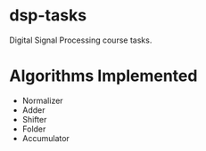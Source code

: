 # dsp-tasks
Digital Signal Processing course tasks.

# Algorithms Implemented
- Normalizer
- Adder
- Shifter
- Folder
- Accumulator
